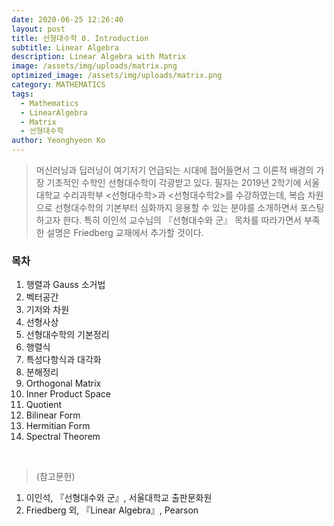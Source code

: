 ```yaml
---
date: 2020-06-25 12:26:40
layout: post
title: 선형대수학 0. Introduction
subtitle: Linear Algebra
description: Linear Algebra with Matrix
image: /assets/img/uploads/matrix.png
optimized_image: /assets/img/uploads/matrix.png
category: MATHEMATICS
tags:
  - Mathematics
  - LinearAlgebra
  - Matrix
  - 선형대수학
author: Yeonghyeon Ko
---
```


>머신러닝과 딥러닝이 여기저기 언급되는 시대에 접어들면서 그 이론적 배경의 가장 기초적인 수학인 선형대수학이 각광받고 있다. 필자는 2019년 2학기에 서울대학교 수리과학부 <선형대수학>과 <선형대수학2>를 수강하였는데, 복습 차원으로 선형대수학의 기본부터 심화까지 응용할 수 있는 분야를 소개하면서 포스팅하고자 한다. 특히 이인석 교수님의 『선형대수와 군』 목차를 따라가면서 부족한 설명은 Friedberg 교재에서 추가할 것이다.


### 목차
1. 행렬과 Gauss 소거법
2. 벡터공간
3. 기저와 차원
4. 선형사상
5. 선형대수학의 기본정리
6. 행렬식
7. 특성다항식과 대각화
8. 분해정리
9. Orthogonal Matrix
10. Inner Product Space
11. Quotient
12. Bilinear Form
13. Hermitian Form
14. Spectral Theorem


<br>


>(참고문헌)
1. 이인석, 『선형대수와 군』, 서울대학교 출판문화원
2. Friedberg 외, 『Linear Algebra』, Pearson

